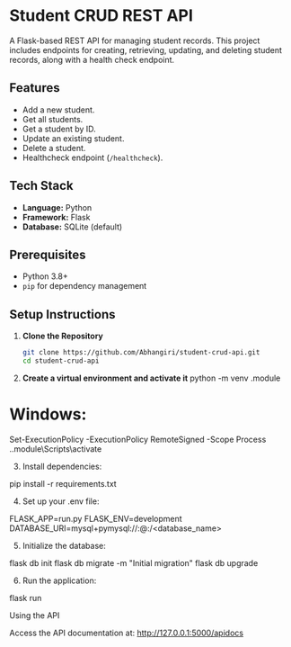 # Student CRUD REST API

A Flask-based REST API for managing student records. This project includes endpoints for creating, retrieving, updating, and deleting student records, along with a health check endpoint.

## Features
- Add a new student.
- Get all students.
- Get a student by ID.
- Update an existing student.
- Delete a student.
- Healthcheck endpoint (`/healthcheck`).

## Tech Stack
- **Language:** Python
- **Framework:** Flask
- **Database:** SQLite (default)

## Prerequisites
- Python 3.8+
- `pip` for dependency management

## Setup Instructions

1. **Clone the Repository**
   ```bash
   git clone https://github.com/Abhangiri/student-crud-api.git
   cd student-crud-api

2. **Create a virtual environment and activate it**
python -m venv .module

# Windows:
Set-ExecutionPolicy -ExecutionPolicy RemoteSigned -Scope Process
.\.module\Scripts\activate


3. Install dependencies:

pip install -r requirements.txt


4. Set up your .env file:

FLASK_APP=run.py
FLASK_ENV=development
DATABASE_URI=mysql+pymysql://<username>:<password>@<host>:<port>/<database_name>


5. Initialize the database:

flask db init
flask db migrate -m "Initial migration"
flask db upgrade


6. Run the application:

flask run



Using the API

Access the API documentation at: http://127.0.0.1:5000/apidocs






